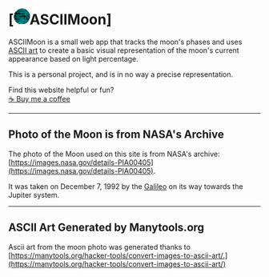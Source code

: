 [![ASCII Moon Icon](/moon-icon-for-readme.png)ASCIIMoon]
===============

ASCIIMoon is a small web app that tracks the moon's phases and uses [ASCII art](https://en.wikipedia.org/wiki/ASCII_art) to create a basic visual representation of the moon's current appearance based on light percentage.

This is a personal project, and is in no way a precise representation.

Find this website helpful or fun?  
[☕️ Buy me a coffee](https://www.buymeacoffee.com/seanrooney)

* * *

Photo of the Moon is from NASA's Archive
----------------------------------------

The photo of the Moon used on this site is from NASA's archive: [https://images.nasa.gov/details-PIA00405](https://images.nasa.gov/details-PIA00405).

It was taken on December 7, 1992 by the [Galileo](https://en.wikipedia.org/wiki/Galileo_(spacecraft)) on its way towards the Jupiter system.

* * *

ASCII Art Generated by Manytools.org
------------------------------------

Ascii art from the moon photo was generated thanks to [https://manytools.org/hacker-tools/convert-images-to-ascii-art/.](https://manytools.org/hacker-tools/convert-images-to-ascii-art/)